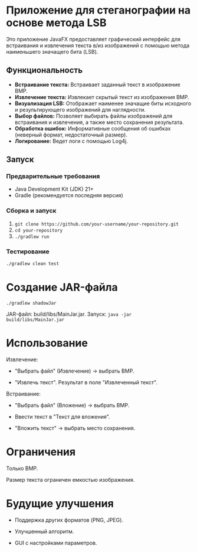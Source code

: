 # Приложение для стеганографии на основе метода LSB

Это приложение JavaFX предоставляет графический интерфейс для встраивания и извлечения текста в/из изображений с помощью метода наименьшего значащего бита (LSB).

## Функциональность

* **Встраивание текста:** Встраивает заданный текст в изображение BMP.
* **Извлечение текста:** Извлекает скрытый текст из изображения BMP.
* **Визуализация LSB:** Отображает наименее значащие биты исходного и результирующего изображений для наглядности.
* **Выбор файлов:** Позволяет выбирать файлы изображений для встраивания и извлечения, а также место сохранения результата.
* **Обработка ошибок:** Информативные сообщения об ошибках (неверный формат, недостаточный размер).
* **Логирование:** Ведет логи с помощью Log4j.

## Запуск

### Предварительные требования

* Java Development Kit (JDK) 21+
* Gradle (рекомендуется последняя версия)

### Сборка и запуск

1. `git clone https://github.com/your-username/your-repository.git`
2. `cd your-repository`
3. `./gradlew run`

### Тестирование

```bash
./gradlew clean test
```

# Создание JAR-файла
`./gradlew shadowJar`

JAR-файл: build/libs/MainJar.jar. Запуск: `java -jar build/libs/MainJar.jar`

# Использование
Извлечение:

* "Выбрать файл" (Извлечение) -> выбрать BMP.

* "Извлечь текст". Результат в поле "Извлеченный текст".

Встраивание:

* "Выбрать файл" (Вложение) -> выбрать BMP.

* Ввести текст в "Текст для вложения".

* "Вложить текст" -> выбрать место сохранения.

# Ограничения
Только BMP.

Размер текста ограничен емкостью изображения.

# Будущие улучшения
* Поддержка других форматов (PNG, JPEG).

* Улучшенный алгоритм.

* GUI с настройками параметров.